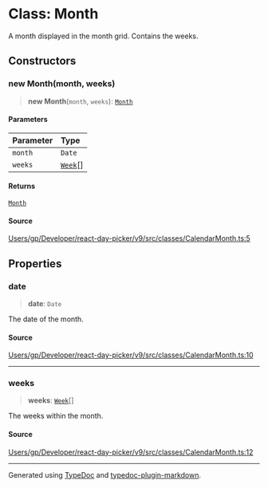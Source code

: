 # Class: Month

A month displayed in the month grid. Contains the weeks.

## Constructors

### new Month(month, weeks)

> **new Month**(`month`, `weeks`): [`Month`](/api/classes/Month.md)

#### Parameters

| Parameter | Type |
| :------ | :------ |
| `month` | `Date` |
| `weeks` | [`Week`](/api/classes/Week.md)[] |

#### Returns

[`Month`](/api/classes/Month.md)

#### Source

[Users/gp/Developer/react-day-picker/v9/src/classes/CalendarMonth.ts:5](https://github.com/gpbl/react-day-picker/blob/005599683/src/classes/CalendarMonth.ts#L5)

## Properties

### date

> **date**: `Date`

The date of the month.

#### Source

[Users/gp/Developer/react-day-picker/v9/src/classes/CalendarMonth.ts:10](https://github.com/gpbl/react-day-picker/blob/005599683/src/classes/CalendarMonth.ts#L10)

***

### weeks

> **weeks**: [`Week`](/api/classes/Week.md)[]

The weeks within the month.

#### Source

[Users/gp/Developer/react-day-picker/v9/src/classes/CalendarMonth.ts:12](https://github.com/gpbl/react-day-picker/blob/005599683/src/classes/CalendarMonth.ts#L12)

***

Generated using [TypeDoc](https://typedoc.org) and [typedoc-plugin-markdown](https://typedoc-plugin-markdown.org).
